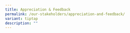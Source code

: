```yaml
---
title: Appreciation & Feedback
permalink: /our-stakeholders/appreciation-and-feedback/
variant: tiptap
description: ""
---
```

